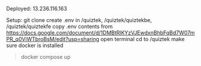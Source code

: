 Deployed: 13.236.116.163

Setup:
git clone
create .env in /quiztek, /quiztek/quiztekbe, /quiztek/quiztekfe
copy .env contents from https://docs.google.com/document/d/1DMBtRlKYzVJEwdxnBhbFqBd7W07mPR_q0ViWTbroBsM/edit?usp=sharing 
open terminal
cd to /quiztek
make sure docker is installed
> docker compose up
